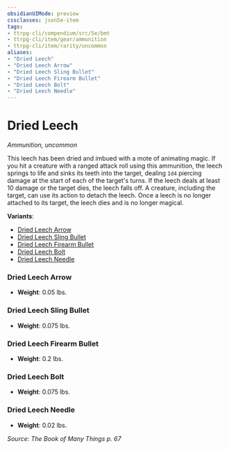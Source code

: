 ```yaml
---
obsidianUIMode: preview
cssclasses: json5e-item
tags:
- ttrpg-cli/compendium/src/5e/bmt
- ttrpg-cli/item/gear/ammunition
- ttrpg-cli/item/rarity/uncommon
aliases: 
- "Dried Leech"
- "Dried Leech Arrow"
- "Dried Leech Sling Bullet"
- "Dried Leech Firearm Bullet"
- "Dried Leech Bolt"
- "Dried Leech Needle"
---
```

# Dried Leech
*Ammunition, uncommon*  


This leech has been dried and imbued with a mote of animating magic. If you hit a creature with a ranged attack roll using this ammunition, the leech springs to life and sinks its teeth into the target, dealing `1d4` piercing damage at the start of each of the target's turns. If the leech deals at least 10 damage or the target dies, the leech falls off. A creature, including the target, can use its action to detach the leech. Once a leech is no longer attached to its target, the leech dies and is no longer magical.

**Variants**:
- [Dried Leech Arrow](#Dried%20Leech%20Arrow)
- [Dried Leech Sling Bullet](#Dried%20Leech%20Sling%20Bullet)
- [Dried Leech Firearm Bullet](#Dried%20Leech%20Firearm%20Bullet)
- [Dried Leech Bolt](#Dried%20Leech%20Bolt)
- [Dried Leech Needle](#Dried%20Leech%20Needle)

### Dried Leech Arrow

- **Weight**: 0.05 lbs.

### Dried Leech Sling Bullet

- **Weight**: 0.075 lbs.

### Dried Leech Firearm Bullet

- **Weight**: 0.2 lbs.

### Dried Leech Bolt

- **Weight**: 0.075 lbs.

### Dried Leech Needle

- **Weight**: 0.02 lbs.


*Source: The Book of Many Things p. 67*